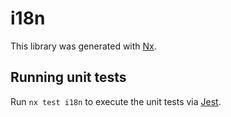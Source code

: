 # i18n

This library was generated with [Nx](https://nx.dev).

## Running unit tests

Run `nx test i18n` to execute the unit tests via [Jest](https://jestjs.io).
